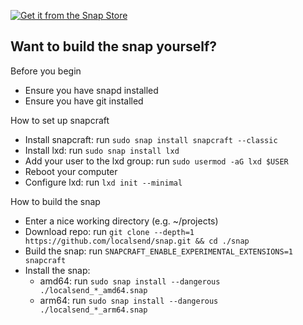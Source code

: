 [![Get it from the Snap Store](https://snapcraft.io/static/images/badges/en/snap-store-black.svg)](https://snapcraft.io/localsend)

## Want to build the snap yourself?

Before you begin
- Ensure you have snapd installed
- Ensure you have git installed

How to set up snapcraft
- Install snapcraft: run `sudo snap install snapcraft --classic`
- Install lxd: run `sudo snap install lxd`
- Add your user to the lxd group: run `sudo usermod -aG lxd $USER`
- Reboot your computer
- Configure lxd: run `lxd init --minimal`

How to build the snap
- Enter a nice working directory (e.g. ~/projects)
- Download repo: run `git clone --depth=1 https://github.com/localsend/snap.git && cd ./snap`
- Build the snap: run `SNAPCRAFT_ENABLE_EXPERIMENTAL_EXTENSIONS=1 snapcraft`
- Install the snap:
  - amd64: run `sudo snap install --dangerous ./localsend_*_amd64.snap`
  - arm64: run `sudo snap install --dangerous ./localsend_*_arm64.snap`
